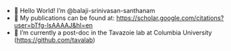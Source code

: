 - 👋 Hello World! I’m @balaji-srinivasan-santhanam
- 📎 My publications can be found at: https://scholar.google.com/citations?user=bTfg-lsAAAAJ&hl=en
- 🌱 I’m currently a post-doc in the Tavazoie lab at Columbia University (https://github.com/tavalab)

<!---
balaji-srinivasan-santhanam/balaji-srinivasan-santhanam is a ✨ special ✨ repository because its `README.md` (this file) appears on your GitHub profile.
You can click the Preview link to take a look at your changes.
--->

